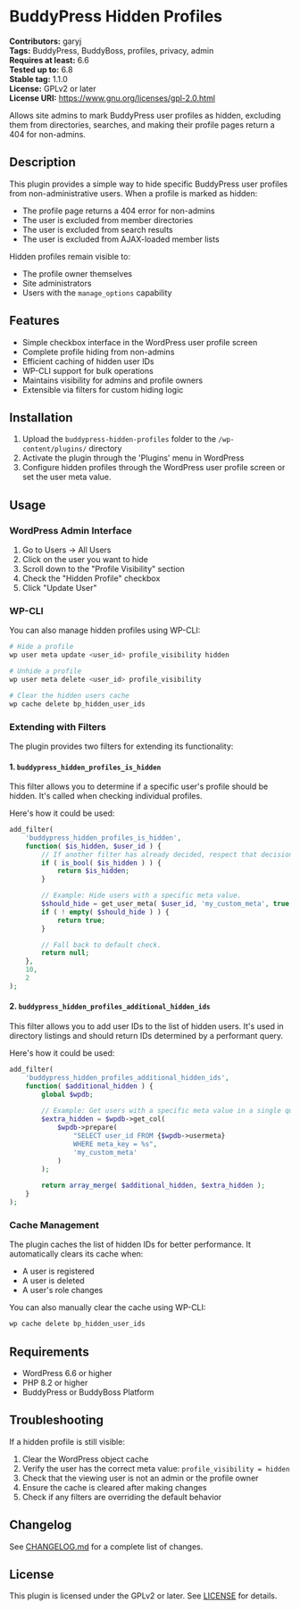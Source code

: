 # BuddyPress Hidden Profiles

**Contributors:** garyj  
**Tags:** BuddyPress, BuddyBoss, profiles, privacy, admin  
**Requires at least:** 6.6  
**Tested up to:** 6.8  
**Stable tag:** 1.1.0  
**License:** GPLv2 or later  
**License URI:** https://www.gnu.org/licenses/gpl-2.0.html

Allows site admins to mark BuddyPress user profiles as hidden, excluding them from directories, searches, and making their profile pages return a 404 for non-admins.

## Description

This plugin provides a simple way to hide specific BuddyPress user profiles from non-administrative users. When a profile is marked as hidden:

* The profile page returns a 404 error for non-admins
* The user is excluded from member directories
* The user is excluded from search results
* The user is excluded from AJAX-loaded member lists

Hidden profiles remain visible to:
* The profile owner themselves
* Site administrators
* Users with the `manage_options` capability

## Features

* Simple checkbox interface in the WordPress user profile screen
* Complete profile hiding from non-admins
* Efficient caching of hidden user IDs
* WP-CLI support for bulk operations
* Maintains visibility for admins and profile owners
* Extensible via filters for custom hiding logic

## Installation

1. Upload the `buddypress-hidden-profiles` folder to the `/wp-content/plugins/` directory
2. Activate the plugin through the 'Plugins' menu in WordPress
3. Configure hidden profiles through the WordPress user profile screen or set the user meta value.

## Usage

### WordPress Admin Interface

1. Go to Users → All Users
2. Click on the user you want to hide
3. Scroll down to the "Profile Visibility" section
4. Check the "Hidden Profile" checkbox
5. Click "Update User"

### WP-CLI

You can also manage hidden profiles using WP-CLI:

```bash
# Hide a profile
wp user meta update <user_id> profile_visibility hidden

# Unhide a profile
wp user meta delete <user_id> profile_visibility

# Clear the hidden users cache
wp cache delete bp_hidden_user_ids
```

### Extending with Filters

The plugin provides two filters for extending its functionality:

#### 1. `buddypress_hidden_profiles_is_hidden`

This filter allows you to determine if a specific user's profile should be hidden. It's called when checking individual profiles.

Here's how it could be used:

```php
add_filter(
    'buddypress_hidden_profiles_is_hidden',
    function( $is_hidden, $user_id ) {
        // If another filter has already decided, respect that decision.
        if ( is_bool( $is_hidden ) ) {
            return $is_hidden;
        }

        // Example: Hide users with a specific meta value.
        $should_hide = get_user_meta( $user_id, 'my_custom_meta', true );
        if ( ! empty( $should_hide ) ) {
            return true;
        }

        // Fall back to default check.
        return null;
    },
    10,
    2
);
```

#### 2. `buddypress_hidden_profiles_additional_hidden_ids`

This filter allows you to add user IDs to the list of hidden users. It's used in directory listings and should return IDs determined by a performant query.

Here's how it could be used:

```php
add_filter(
    'buddypress_hidden_profiles_additional_hidden_ids',
    function( $additional_hidden ) {
        global $wpdb;
        
        // Example: Get users with a specific meta value in a single query.
        $extra_hidden = $wpdb->get_col(
            $wpdb->prepare(
                "SELECT user_id FROM {$wpdb->usermeta} 
                WHERE meta_key = %s",
                'my_custom_meta'
            )
        );
        
        return array_merge( $additional_hidden, $extra_hidden );
    }
);
```

### Cache Management

The plugin caches the list of hidden IDs for better performance. It automatically clears its cache when:
* A user is registered
* A user is deleted
* A user's role changes

You can also manually clear the cache using WP-CLI:
```php
wp cache delete bp_hidden_user_ids
```

## Requirements

* WordPress 6.6 or higher
* PHP 8.2 or higher
* BuddyPress or BuddyBoss Platform

## Troubleshooting

If a hidden profile is still visible:

1. Clear the WordPress object cache
2. Verify the user has the correct meta value: `profile_visibility = hidden`
3. Check that the viewing user is not an admin or the profile owner
4. Ensure the cache is cleared after making changes
5. Check if any filters are overriding the default behavior

## Changelog

See [CHANGELOG.md](CHANGELOG.md) for a complete list of changes.

## License

This plugin is licensed under the GPLv2 or later. See [LICENSE](LICENSE) for details.
